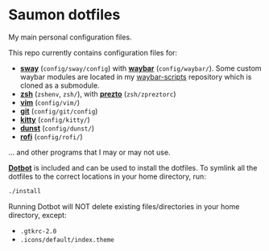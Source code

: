 # Saumon dotfiles

My main personal configuration files.

This repo currently contains configuration files for:

* **[sway](https://swaywm.org/)** (`config/sway/config`) with **[waybar](https://github.com/Alexays/Waybar)** (`config/waybar/`). Some custom waybar modules are located in my [waybar-scripts](https://github.com/maximelouet/waybar-scripts) repository which is cloned as a submodule.
* **[zsh](https://www.zsh.org/)** (`zshenv`, `zsh/`), with **[prezto](https://github.com/sorin-ionescu/prezto/)** (`zsh/zpreztorc`)
* **[vim](https://www.vim.org/)** (`config/vim/`)
* **[git](https://git-scm.com/)** (`config/git/config`)
* **[kitty](https://sw.kovidgoyal.net/kitty/)** (`config/kitty/`)
* **[dunst](https://dunst-project.org/)** (`config/dunst/`)
* **[rofi](https://davatorium.github.io/rofi/)** (`config/rofi/`)

... and other programs that I may or may not use.

**[Dotbot](https://git.io/dotbot)** is included and can be used to install the dotfiles.
To symlink all the dotfiles to the correct locations in your home directory, run:

```bash
./install
```

Running Dotbot will NOT delete existing files/directories in your home directory, except:
* `.gtkrc-2.0`
* `.icons/default/index.theme`
